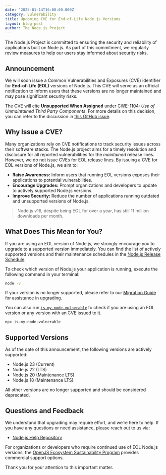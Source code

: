 ```yaml
---
date: '2025-01-14T16:00:00.000Z'
category: vulnerability
title: Upcoming CVE for End-of-Life Node.js Versions
layout: blog-post
author: The Node.js Project
---
```


The Node.js Project is committed to ensuring the security and reliability of
applications built on Node.js. As part of this commitment, we regularly review
measures to help our users stay informed about security risks.

## Announcement

We will soon issue a Common Vulnerabilities and Exposures (CVE) identifier for
**End-of-Life (EOL)** versions of Node.js. This CVE will serve as an official
notification to inform users that these versions are no longer maintained and
may pose significant security risks.

The CVE will cite **Unsupported When Assigned** under
[CWE-1104](https://cwe.mitre.org/data/definitions/1104.html): *Use of Unmaintained Third Party Components*.
For more details on this decision, you can refer to the discussion in
[this GitHub issue](https://github.com/nodejs/security-wg/issues/1401).

## Why Issue a CVE?

Many organizations rely on CVE notifications to track security issues across
their software stacks. The Node.js project aims for a timely resolution and disclosure
for all reported vulnerabilities for the _maintained_ release lines.
However, we do not issue CVEs for EOL release lines.
By issuing a CVE for EOL versions of Node.js, we aim to:

* **Raise Awareness:** Inform users that running EOL versions exposes their
applications to potential vulnerabilities.
* **Encourage Upgrades:** Prompt organizations and developers to update to
actively supported Node.js versions.
* **Improve Security:** Reduce the number of applications running outdated and
unsupported versions of Node.js.

> Node.js v16, despite being EOL for over a year, has still 11 million downloads per month.

## What Does This Mean for You?

If you are using an EOL version of Node.js, we strongly encourage you to upgrade
to a supported version immediately. You can find the list of actively supported
versions and their maintenance schedules in the [Node.js Release Schedule](https://github.com/nodejs/release#release-schedule).

To check which version of Node.js your application is running, execute the
following command in your terminal:

```bash
node -v
```

If your version is no longer supported, please refer to our
[Migration Guide](https://nodejs.org/en/docs/guides/upgrading/) for assistance
in upgrading.

You can also run [`is-my-node-vulnerable`](https://github.com/nodejs/is-my-node-vulnerable)
to check if you are using an EOL version or any version with an CVE issued to it.

```bash
npx is-my-node-vulnerable
```

## Supported Versions

As of the date of this announcement, the following versions are actively supported:

* Node.js 23 (Current)
* Node.js 22 (LTS)
* Node.js 20 (Maintenance LTS)
* Node.js 18 (Maintenance LTS)

All other versions are no longer supported and should be considered deprecated.

## Questions and Feedback

We understand that upgrading may require effort, and we’re here to help. If you have
any questions or need assistance, please reach out to us via:

* [Node.js Help Repository](https://github.com/nodejs/help)

For organizations or developers who require continued use of EOL Node.js versions,
the [OpenJS Ecosystem Sustainability Program](https://nodejs.org/en/about/previous-releases#commercial-support)
provides commercial support options.

Thank you for your attention to this important matter.
